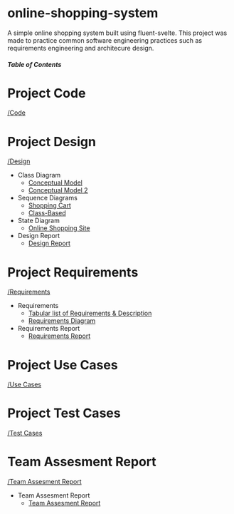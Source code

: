 # online-shopping-system
A simple online shopping system built using fluent-svelte.
This project was made to practice common software engineering practices such as requirements engineering and architecure design.

##### Table of Contents  

# Project Code
[/Code](/Code)

# Project Design
[/Design](/Design)
  - Class Diagram
    - [Conceptual Model](/Design/Class%20model.pdf)
    - [Conceptual Model 2](/Design/Conceptual%20Model2.jpg)
  - Sequence Diagrams
    - [Shopping Cart](/Design/Cart-Management-Sequence-Diagram.pdf)
    - [Class-Based](/Design/Sequence%20Diagram%20Final1.jpg)
  - State Diagram
    - [Online Shopping Site](/Design/State%20Diagram%20-%20Payment.jpg)
  - Design Report
    - [Design Report](/Design/Design%20Review%20Report.pdf)

# Project Requirements
[/Requirements](/Requirements)
  - Requirements
    - [Tabular list of Requirements & Description](/Requirements/Tabular%20List%20of%20Requirements.pdf)
    - [Requirements Diagram]( )
  - Requirements Report
    - [Requirements Report](/Requirements/Requirement%20Report.pdf)

# Project Use Cases
[/Use Cases](/Use%20Cases)

# Project Test Cases
[/Test Cases](/Test%20Case)

# Team Assesment Report
[/Team Assesment Report](/Team%20Assesment%20Report)
  - Team Assesment Report
    - [Team Assesment Report](/Team%20Assesment%20Report/Tabular%20List%20of%20Requirements.pdf)
